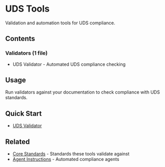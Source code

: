 # UDS Tools

Validation and automation tools for UDS compliance.

## Contents

### Validators (1 file)
- UDS Validator - Automated UDS compliance checking

## Usage
Run validators against your documentation to check compliance with UDS standards.

## Quick Start
- [UDS Validator](validators/uds-validator.md)

## Related
- [Core Standards](../core-standards/) - Standards these tools validate against
- [Agent Instructions](../agent-instructions/) - Automated compliance agents
